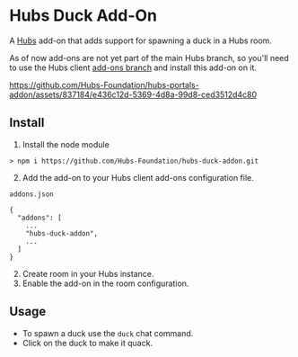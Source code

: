 # Hubs Duck Add-On
A [Hubs](https://github.com/Hubs-Foundation/hubs/) add-on that adds support for spawning a duck in a Hubs room.

As of now add-ons are not yet part of the main Hubs branch, so you'll need to use the Hubs client [add-ons branch](https://github.com/Hubs-Foundation/hubs/tree/addons) and install this add-on on it.

https://github.com/Hubs-Foundation/hubs-portals-addon/assets/837184/e436c12d-5369-4d8a-99d8-ced3512d4c80

## Install
1. Install the node module
```
> npm i https://github.com/Hubs-Foundation/hubs-duck-addon.git
```
2. Add the add-on to your Hubs client add-ons configuration file.

`addons.json`
```
{
  "addons": [
    ...
    "hubs-duck-addon", 
    ...
  ]
}

```
2. Create room in your Hubs instance.
3. Enable the add-on in the room configuration.

## Usage
- To spawn a duck use the ```duck``` chat command.
- Click on the duck to make it quack.
